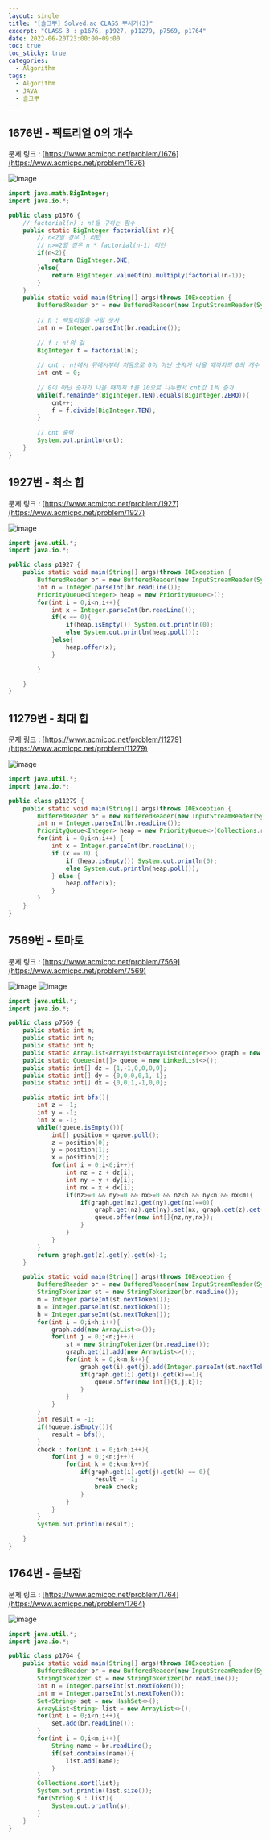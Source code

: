 ```yaml
---
layout: single
title: "[솔크뿌] Solved.ac CLASS 뿌시기(3)"
excerpt: "CLASS 3 : p1676, p1927, p11279, p7569, p1764"
date: 2022-06-20T23:00:00+09:00
toc: true
toc_sticky: true
categories:
  - Algorithm
tags:
  - Algorithm
  - JAVA
  - 솔크뿌
---
```


## 1676번 - 팩토리얼 0의 개수
문제 링크 : [https://www.acmicpc.net/problem/1676](https://www.acmicpc.net/problem/1676)

![image](https://user-images.githubusercontent.com/60471550/174629328-bcecc2fb-a217-4e77-8dfb-c421f87d6f28.png)

```java
import java.math.BigInteger;
import java.io.*;

public class p1676 {
    // factorial(n) : n!을 구하는 함수
    public static BigInteger factorial(int n){
        // n<2일 경우 1 리턴
        // n>=2일 경우 n * factorial(n-1) 리턴
        if(n<2){
            return BigInteger.ONE;
        }else{
            return BigInteger.valueOf(n).multiply(factorial(n-1));
        }
    }
    public static void main(String[] args)throws IOException {
        BufferedReader br = new BufferedReader(new InputStreamReader(System.in));
        
        // n : 팩토리얼을 구할 숫자
        int n = Integer.parseInt(br.readLine());
        
        // f : n!의 값
        BigInteger f = factorial(n);
        
        // cnt : n!에서 뒤에서부터 처음으로 0이 아닌 숫자가 나올 때까지의 0의 개수
        int cnt = 0;
        
        // 0이 아닌 숫자가 나올 때까지 f를 10으로 나누면서 cnt값 1씩 증가
        while(f.remainder(BigInteger.TEN).equals(BigInteger.ZERO)){
            cnt++;
            f = f.divide(BigInteger.TEN);
        }
        
        // cnt 출력
        System.out.println(cnt);
    }
}
```

## 1927번 -  최소 힙
문제 링크 : [https://www.acmicpc.net/problem/1927](https://www.acmicpc.net/problem/1927)

![image](https://user-images.githubusercontent.com/60471550/174629678-a0caaa66-5a93-44dd-957a-2484fdbef6e5.png)

```java
import java.util.*;
import java.io.*;

public class p1927 {
    public static void main(String[] args)throws IOException {
        BufferedReader br = new BufferedReader(new InputStreamReader(System.in));
        int n = Integer.parseInt(br.readLine());
        PriorityQueue<Integer> heap = new PriorityQueue<>();
        for(int i = 0;i<n;i++){
            int x = Integer.parseInt(br.readLine());
            if(x == 0){
                if(heap.isEmpty()) System.out.println(0);
                else System.out.println(heap.poll());
            }else{
                heap.offer(x);
            }

        }

    }
}
```

## 11279번 - 최대 힙
문제 링크 : [https://www.acmicpc.net/problem/11279](https://www.acmicpc.net/problem/11279)

![image](https://user-images.githubusercontent.com/60471550/174629986-a95c651e-3dee-41f2-a603-fab574487acc.png)

```java
import java.util.*;
import java.io.*;

public class p11279 {
    public static void main(String[] args)throws IOException {
        BufferedReader br = new BufferedReader(new InputStreamReader(System.in));
        int n = Integer.parseInt(br.readLine());
        PriorityQueue<Integer> heap = new PriorityQueue<>(Collections.reverseOrder());
        for(int i = 0;i<n;i++) {
            int x = Integer.parseInt(br.readLine());
            if (x == 0) {
                if (heap.isEmpty()) System.out.println(0);
                else System.out.println(heap.poll());
            } else {
                heap.offer(x);
            }
        }
    }
}
```  

## 7569번 - 토마토 
문제 링크 : [https://www.acmicpc.net/problem/7569](https://www.acmicpc.net/problem/7569)

![image](https://user-images.githubusercontent.com/60471550/174630359-6dcb3ae3-b321-4e19-929b-7260cd877f93.png)
![image](https://user-images.githubusercontent.com/60471550/174630404-2a5bd64c-65a6-4838-bba0-80082a77e73f.png)

```java
import java.util.*;
import java.io.*;

public class p7569 {
    public static int m;
    public static int n;
    public static int h;
    public static ArrayList<ArrayList<ArrayList<Integer>>> graph = new ArrayList<>();
    public static Queue<int[]> queue = new LinkedList<>();
    public static int[] dz = {1,-1,0,0,0,0};
    public static int[] dy = {0,0,0,0,1,-1};
    public static int[] dx = {0,0,1,-1,0,0};

    public static int bfs(){
        int z = -1;
        int y = -1;
        int x = -1;
        while(!queue.isEmpty()){
            int[] position = queue.poll();
            z = position[0];
            y = position[1];
            x = position[2];
            for(int i = 0;i<6;i++){
                int nz = z + dz[i];
                int ny = y + dy[i];
                int nx = x + dx[i];
                if(nz>=0 && ny>=0 && nx>=0 && nz<h && ny<n && nx<m){
                    if(graph.get(nz).get(ny).get(nx)==0){
                        graph.get(nz).get(ny).set(nx, graph.get(z).get(y).get(x)+1);
                        queue.offer(new int[]{nz,ny,nx});
                    }
                }
            }
        }
        return graph.get(z).get(y).get(x)-1;
    }

    public static void main(String[] args)throws IOException {
        BufferedReader br = new BufferedReader(new InputStreamReader(System.in));
        StringTokenizer st = new StringTokenizer(br.readLine());
        m = Integer.parseInt(st.nextToken());
        n = Integer.parseInt(st.nextToken());
        h = Integer.parseInt(st.nextToken());
        for(int i = 0;i<h;i++){
            graph.add(new ArrayList<>());
            for(int j = 0;j<n;j++){
                st = new StringTokenizer(br.readLine());
                graph.get(i).add(new ArrayList<>());
                for(int k = 0;k<m;k++){
                    graph.get(i).get(j).add(Integer.parseInt(st.nextToken()));
                    if(graph.get(i).get(j).get(k)==1){
                        queue.offer(new int[]{i,j,k});
                    }
                }
            }
        }
        int result = -1;
        if(!queue.isEmpty()){
            result = bfs();
        }
        check : for(int i = 0;i<h;i++){
            for(int j = 0;j<n;j++){
                for(int k = 0;k<m;k++){
                    if(graph.get(i).get(j).get(k) == 0){
                        result = -1;
                        break check;
                    }
                }
            }
        }
        System.out.println(result);

    }
}
``` 

## 1764번 - 듣보잡
문제 링크 : [https://www.acmicpc.net/problem/1764](https://www.acmicpc.net/problem/1764)

![image](https://user-images.githubusercontent.com/60471550/174630592-cd2871dc-1c33-4044-9080-1bf2aa0bca36.png)

```java
import java.util.*;
import java.io.*;

public class p1764 {
    public static void main(String[] args)throws IOException {
        BufferedReader br = new BufferedReader(new InputStreamReader(System.in));
        StringTokenizer st = new StringTokenizer(br.readLine());
        int n = Integer.parseInt(st.nextToken());
        int m = Integer.parseInt(st.nextToken());
        Set<String> set = new HashSet<>();
        ArrayList<String> list = new ArrayList<>();
        for(int i = 0;i<n;i++){
            set.add(br.readLine());
        }
        for(int i = 0;i<m;i++){
            String name = br.readLine();
            if(set.contains(name)){
                list.add(name);
            }
        }
        Collections.sort(list);
        System.out.println(list.size());
        for(String s : list){
            System.out.println(s);
        }
    }
}
```  